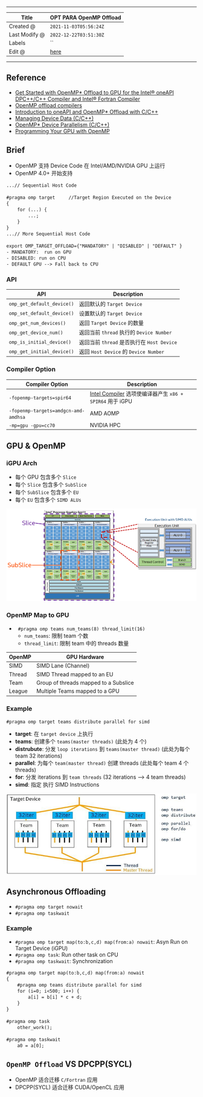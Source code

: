-----

| Title         | OPT PARA OpenMP Offload                             |
| ------------- | --------------------------------------------------- |
| Created @     | `2021-11-03T05:56:24Z`                              |
| Last Modify @ | `2022-12-22T03:51:30Z`                              |
| Labels        | \`\`                                                |
| Edit @        | [here](https://github.com/junxnone/xwiki/issues/28) |

-----

## Reference

  - [Get Started with OpenMP\* Offload to GPU for the Intel® oneAPI
    DPC++/C++ Compiler and Intel® Fortran
    Compiler](https://www.intel.com/content/www/us/en/develop/documentation/get-started-with-cpp-fortran-compiler-openmp/top.html)
  - [OpenMP offload
    compilers](https://github.com/ye-luo/openmp-target/wiki/OpenMP-offload-compilers)
  - [Introduction to oneAPI and OpenMP\* Offload with
    C/C++](https://github.com/oneapi-src/oneAPI-samples/blob/master/DirectProgramming/C%2B%2B/Jupyter/OpenMP-offload-training/intro/intro.ipynb)
  - [Managing Device Data
    (C/C++)](https://github.com/oneapi-src/oneAPI-samples/blob/master/DirectProgramming/C%2B%2B/Jupyter/OpenMP-offload-training/datatransfer/datatransfer.ipynb)
  - [OpenMP\* Device Parallelism
    (C/C++)](https://github.com/oneapi-src/oneAPI-samples/blob/master/DirectProgramming/C%2B%2B/Jupyter/OpenMP-offload-training/parallelism/parallelism.ipynb)
  - [Programming Your GPU with
    OpenMP](https://github.com/UoB-HPC/openmp-tutorial/blob/master/omp_GPGPU_prog_SC21.pdf)

## Brief

  - OpenMP 支持 Device Code 在 Intel/AMD/NVIDIA GPU 上运行
  - OpenMP 4.0+ 开始支持

<!-- end list -->

    ...// Sequential Host Code
    
    #pragma omp target     //Target Region Executed on the Device
    {
        for (...) {
            ...;
        }
    }
    ...// More Sequential Host Code

    export OMP_TARGET_OFFLOAD={"MANDATORY" | "DISABLED" | "DEFAULT" }
    - MANDATORY:  run on GPU
    - DISABLED: run on CPU
    - DEFAULT GPU --> Fall back to CPU

### API

| API                        | Description                        |
| -------------------------- | ---------------------------------- |
| `omp_get_default_device()` | 返回默认的 `Target Device`              |
| `omp_set_default_device()` | 设置默认的 `Target Device`              |
| `omp_get_num_devices()`    | 返回 `Target Device` 的数量             |
| `omp_get_device_num()`     | 返回当前 `thread` 执行的 `Device Number`  |
| `omp_is_initial_device()`  | 返回当前 `thread` 是否执行在 `Host Device`  |
| `omp_get_initial_device()` | 返回 `Host Device` 的 `Device Number` |

### Compiler Option

| Compiler Option                      | Description                                                       |
| ------------------------------------ | ----------------------------------------------------------------- |
| `-fopenmp-targets=spir64`            | [Intel Compiler](/Intel_Compiler) 选项使编译器产生 `x86 + SPIR64` 用于 iGPU |
| `-fopenmp-targets=amdgcn-amd-amdhsa` | AMD AOMP                                                          |
| `-mp=gpu -gpu=cc70`                  | NVIDIA HPC                                                        |

## GPU & OpenMP

### iGPU Arch

  - 每个 GPU 包含多个 `Slice`
  - 每个 `Slice` 包含多个 `SubSlice`
  - 每个 `SubSlice` 包含多个 `EU`
  - 每个 `EU` 包含多个 `SIMD ALUs`

![image](media/cae65d89bb037b4ccd8aa8ff549eb0af3ffc65bf.png)

### OpenMP Map to GPU

  - `  #pragma omp teams num_teams(8) thread_limit(16) `
      - `num_teams`: 限制 team 个数
      - `thread_limit`: 限制 team 中的 threads 数量

| OpenMP | GPU Hardware                          |
| ------ | ------------------------------------- |
| SIMD   | SIMD Lane (Channel)                   |
| Thread | SIMD Thread mapped to an EU           |
| Team   | Group of threads mapped to a Subslice |
| League | Multiple Teams mapped to a GPU        |

### Example

    #pragma omp target teams distribute parallel for simd

  - **target**: 在 `target device` 上执行
  - **teams**: 创建多个 `teams(master threads)` (此处为 4 个)
  - **distrubute**: 分发 `loop iterations` 到 `teams(master thread)`
    (此处为每个team 32 iterations)
  - **parallel**: 为每个 `team(master thread)` 创建 threads (此处每个 team 4 个
    threads)
  - **for**: 分发 iterations 到 `team threads` (32 iterations --\> 4 team
    threads)
  - **simd**: 指定 执行 SIMD Instructions

![image](media/0b20f70029c8b88883275c88512d0d141bfc893e.png)

## Asynchronous Offloading

  - `#pragma omp target nowait`
  - `#pragma omp taskwait`

### Example

  - `#pragma omp target map(to:b,c,d) map(from:a) nowait`: Asyn Run on
    Target Device (iGPU)
  - `#pragma omp task`: Run other task on CPU
  - `#pragma omp taskwait`: Synchronization

<!-- end list -->

    #pragma omp target map(to:b,c,d) map(from:a) nowait
    {
        #pragma omp teams distribute parallel for simd
        for (i=0; i<500; i++) {
            a[i] = b[i] * c + d;
        }
    }
    
    #pragma omp task
        other_work();
    
    #pragma omp taskwait
        a0 = a[0];

## `OpenMP Offload` VS DPCPP(SYCL)

  - OpenMP 适合迁移 `C/Fortran` 应用
  - DPCPP(SYCL) 适合迁移 CUDA/OpenCL 应用
